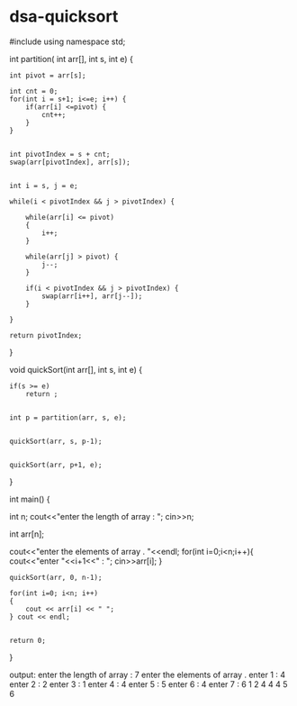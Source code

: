# dsa-quicksort
#include<iostream>
using namespace std;


int partition( int arr[], int s, int e) {

    int pivot = arr[s];

    int cnt = 0;
    for(int i = s+1; i<=e; i++) {
        if(arr[i] <=pivot) {
            cnt++;
        }
    }

    
    int pivotIndex = s + cnt;
    swap(arr[pivotIndex], arr[s]);

    
    int i = s, j = e;

    while(i < pivotIndex && j > pivotIndex) {

        while(arr[i] <= pivot) 
        {
            i++;
        }

        while(arr[j] > pivot) {
            j--;
        }

        if(i < pivotIndex && j > pivotIndex) {
            swap(arr[i++], arr[j--]);
        }

    }

    return pivotIndex;

}

void quickSort(int arr[], int s, int e) {

    
    if(s >= e) 
        return ;

    
    int p = partition(arr, s, e);

    
    quickSort(arr, s, p-1);

    
    quickSort(arr, p+1, e);

}

int main() {

   int n;
   cout<<"enter the length of array  : ";
   cin>>n;
   
   int arr[n];
   
   cout<<"enter the elements of array . "<<endl;
   for(int i=0;i<n;i++){
       cout<<"enter "<<i+1<<" : ";
       cin>>arr[i];
   }

    quickSort(arr, 0, n-1);

    for(int i=0; i<n; i++) 
    {
        cout << arr[i] << " ";
    } cout << endl;


    return 0;
}

output:
enter the length of array  : 7
enter the elements of array . 
enter 1 : 4
enter 2 : 2
enter 3 : 1
enter 4 : 4
enter 5 : 5
enter 6 : 4
enter 7 : 6
1 2 4 4 4 5 6 
